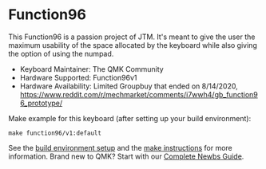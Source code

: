 # Function96

This Function96 is a passion project of JTM. It's meant to give the user the maximum usability of the space allocated by the keyboard while also giving the option of using the numpad.

* Keyboard Maintainer: The QMK Community  
* Hardware Supported: Function96v1
* Hardware Availability: Limited Groupbuy that ended on 8/14/2020, https://www.reddit.com/r/mechmarket/comments/i7wwh4/gb_function96_prototype/

Make example for this keyboard (after setting up your build environment):

    make function96/v1:default

See the [build environment setup](https://docs.qmk.fm/#/getting_started_build_tools) and the [make instructions](https://docs.qmk.fm/#/getting_started_make_guide) for more information. Brand new to QMK? Start with our [Complete Newbs Guide](https://docs.qmk.fm/#/newbs).
